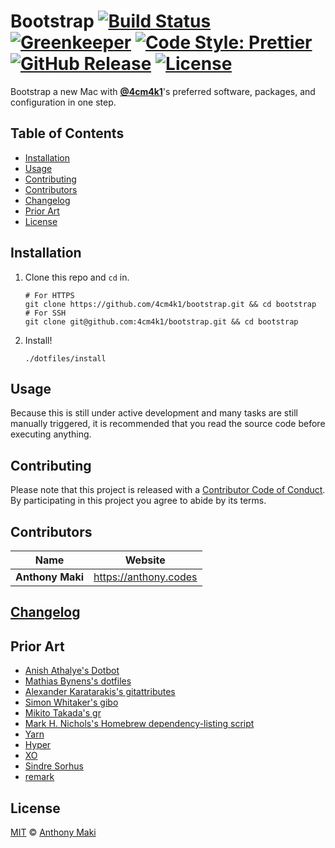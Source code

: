 # Bootstrap [![Build Status](https://img.shields.io/travis/4cm4k1/bootstrap/master.svg?style=flat-square)](https://travis-ci.org/4cm4k1/bootstrap) [![Greenkeeper](https://img.shields.io/badge/greenkeeper-enabled-brightgreen.svg?style=flat-square)](https://greenkeeper.io/) [![Code Style: Prettier](https://img.shields.io/badge/code_style-prettier-ff69b4.svg?style=flat-square)](https://github.com/prettier/prettier) [![GitHub Release](https://img.shields.io/github/release/4cm4k1/bootstrap.svg?style=flat-square)](https://github.com/4cm4k1/bootstrap/releases) [![License](https://img.shields.io/github/license/4cm4k1/bootstrap.svg?style=flat-square)](license)

Bootstrap a new Mac with [**@4cm4k1**](https://github.com/4cm4k1)'s preferred software, packages, and configuration in one step.

## Table of Contents

* [Installation](#installation)
* [Usage](#usage)
* [Contributing](#contributing)
* [Contributors](#contributors)
* [Changelog](#changelog)
* [Prior Art](#prior-art)
* [License](#license)

## Installation

1. Clone this repo and `cd` in.

   ```shell
   # For HTTPS
   git clone https://github.com/4cm4k1/bootstrap.git && cd bootstrap
   # For SSH
   git clone git@github.com:4cm4k1/bootstrap.git && cd bootstrap
   ```

2. Install!

   ```shell
   ./dotfiles/install
   ```

## Usage

Because this is still under active development and many tasks are still manually triggered, it is recommended that you read the source code before executing anything.

## Contributing

Please note that this project is released with a [Contributor Code of Conduct](code-of-conduct.md). By participating in this project you agree to abide by its terms.

## Contributors

| Name             | Website                 |
| ---------------- | ----------------------- |
| **Anthony Maki** | <https://anthony.codes> |

## [Changelog](changelog.md)

## Prior Art

* [Anish Athalye's Dotbot](https://github.com/anishathalye/dotbot)
* [Mathias Bynens's dotfiles](https://github.com/mathiasbynens/dotfiles)
* [Alexander Karatarakis's gitattributes](https://github.com/alexkaratarakis/gitattributes)
* [Simon Whitaker's gibo](https://github.com/simonwhitaker/gibo)
* [Mikito Takada's gr](https://github.com/mixu/gr)
* [Mark H. Nichols's Homebrew dependency-listing script](https://zanshin.net/2014/02/03/how-to-list-brew-dependencies/)
* [Yarn](https://yarnpkg.com)
* [Hyper](https://hyper.is)
* [XO](https://github.com/sindresorhus/xo)
* [Sindre Sorhus](https://github.com/sindresorhus)
* [remark](https://github.com/wooorm/remark)

## License

[MIT](license) © [Anthony Maki](https://anthony.codes)
